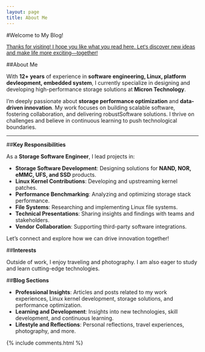 ```yaml
---
layout: page
title: About Me
---
```


       
#Welcome to My Blog!

<span style="font-family: Arial, Helvetica, sans-serif; text-decoration: underline;"> Thanks for visiting! I hope you like what you read here. Let’s discover new ideas and make life more exciting—together! </span> 
  

##About Me

With **12+ years** of experience in **software engineering, Linux, platform devleopment, embedded system**, I currently specialize in designing and developing high-performance storage solutions at **Micron Technology**.

I’m deeply passionate about **storage performance optimization** and **data-driven innovation**. My work focuses on building scalable software, fostering collaboration, and delivering robustSoftware solutions. I thrive on challenges and believe in continuous learning to push technological boundaries.   

-----------------  


##**Key Responsibilities**  

As a **Storage Software Engineer**, I lead projects in:  

- **Storage Software Development**: Designing solutions for **NAND, NOR, eMMC, UFS, and SSD** products.  
- **Linux Kernel Contributions**: Developing and upstreaming kernel patches.  
- **Performance Benchmarking**: Analyzing and optimizing storage stack performance.  
- **File Systems**: Researching and implementing Linux file systems.  
- **Technical Presentations**: Sharing insights and findings with teams and stakeholders.  
- **Vendor Collaboration**: Supporting third-party software integrations.  

Let’s connect and explore how we can drive innovation together!  

##**Interests**

Outside of work, I enjoy traveling and photography. I am also eager to study and learn cutting-edge technologies.

##**Blog Sections**

- **Professional Insights**: Articles and posts related to my work experiences, Linux kernel development, storage solutions, and performance optimization.
- **Learning and Development**: Insights into new technologies, skill development, and continuous learning.
- **Lifestyle and Reflections**: Personal reflections, travel experiences, photography, and more.


{% include comments.html %}
